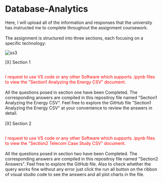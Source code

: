 # Database-Analytics
Here, I will upload all of the information and responses that the university has instructed me to complete throughout the assignment coursework. <br><br>
The assignment is structured into three sections, each focusing on a specific technology:


![ss3](https://github.com/azamazher/database-analytics/assets/95758504/20a34e42-3773-4845-992d-084e410347d5)

[X] Section 1<br><br>

<spam style="color: red;">I request to use VS code or any other Software which supports .ipynb files to view the "Section1 Analyzing the Energy CSV" document.</spam><br><br>
All the questions posed in section one have been Completed.  The corresponding answers are compiled in this repositroy file named "Section1 Analyzing the Energy CSV". Feel free to explore the GitHub file "Section1 Analyzing the Energy CSV" at your convenience to review the answers in detail. <br><br>
[X] Section 2<br><br>

<spam style="color: red;">I request to use VS code or any other Software which supports .ipynb files to view the "Section2 Telecom Case Study CSV" document.</spam><br><br>
All the questions posed in section two  have been Completed.  The corresponding answers are compiled in this repositroy file named "Section2 Answers". Feel free to explore the GitHub file. Also to check whether the query works fine without any error just click the run all button on the ribbon of visual studio code to see the answers and all plot charts in the file. <br><br>
